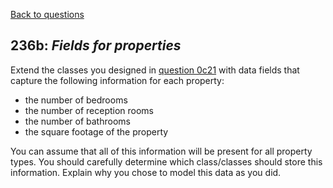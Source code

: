 [Back to questions](../README.md)

## 236b: *Fields for properties*

Extend the classes you designed in [question 0c21](0c21.md) with data fields that capture the following
information for each property:

* the number of bedrooms
* the number of reception rooms
* the number of bathrooms
* the square footage of the property

You can assume that all of this information will be present for all property types.
You should carefully determine which class/classes should store this information.
Explain why you chose to model this data as you did.
